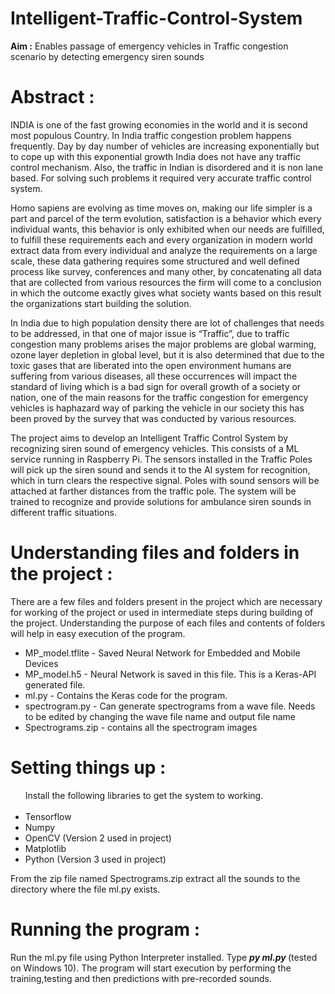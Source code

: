 # Intelligent-Traffic-Control-System
<b>Aim :</b> Enables passage of emergency vehicles in Traffic congestion scenario by detecting emergency siren sounds

# Abstract : 
INDIA is one of the fast growing economies in the world and it is second most populous Country. In India traffic congestion problem happens frequently. Day by day number of vehicles are increasing exponentially but to cope up with this exponential growth India does not have any traffic control mechanism. Also, the traffic in Indian is disordered and it is non lane based. For solving such problems it required very accurate traffic control system.

Homo sapiens are evolving as time moves on, making our life simpler is a part and parcel of the term evolution, satisfaction is a behavior which every individual wants, this behavior is only  exhibited  when  our  needs  are  fulfilled,  to  fulfill  these  requirements  each  and  every organization in modern world extract data from every individual and analyze the requirements on a large scale, these data gathering requires some structured and well defined process like survey, conferences and many other, by concatenating all data that are collected from various resources the firm will come to a conclusion in which the outcome exactly gives what society wants based on this result the organizations start building the solution.

In India due to high population density there are lot of challenges that needs to be addressed, in that one of major issue is “Traffic”, due to traffic congestion many problems arises the major problems are global warming, ozone layer depletion in global level, but it is also determined that due to the toxic gases that are liberated into the open environment humans are suffering from various diseases, all these occurrences will impact the standard of living which is a bad sign for overall growth of a society or nation, one of the main reasons for the traffic congestion for emergency vehicles is haphazard way of parking the vehicle in our society this has been proved by the survey that was conducted by various resources.

The project aims to develop an Intelligent Traffic Control System by recognizing siren sound of emergency vehicles. This consists of a ML service running in Raspberry Pi. The sensors installed in the Traffic Poles will pick up the siren sound and sends it to the AI system for recognition, which in turn clears the respective signal. Poles with sound sensors will be attached at farther distances from the traffic pole. The system will be trained to recognize and provide solutions for ambulance siren sounds in different traffic situations.

# Understanding files and folders in the project : 

There are a few files and folders present in the project which are necessary for working of the project or used in intermediate steps during building of the project. Understanding the purpose of each files and contents of folders will help in easy execution of the program.

<ul>
  <li>MP_model.tflite - Saved Neural Network for Embedded and Mobile Devices
  <li>MP_model.h5 - Neural Network is saved in this file. This is a Keras-API generated file.</li>
  <li>ml.py - Contains the Keras code for the program. </li>
  <li>spectrogram.py - Can generate spectrograms from a wave file. Needs to be edited by changing the wave file name and output file name
  <li>Spectrograms.zip - contains all the spectrogram images</li>
  </ul>
  
# Setting things up : 

<ul>
  Install the following libraries to get the system to working.<br /><br />
  <li>Tensorflow</li>
  <li>Numpy</li>
  <li>OpenCV (Version 2 used in project)</li>
  <li>Matplotlib</li>
  <li>Python (Version 3 used in project)</li>
</ul>
 <p>From the zip file named Spectrograms.zip extract all the sounds to the directory where the file ml.py exists.<br />
  
 # Running the program :  
  Run the ml.py file using Python Interpreter installed.
  Type <b> <i>py ml.py</i> </b> (tested on Windows 10).
The program will start execution by performing the training,testing and then predictions with pre-recorded sounds.
</p>
